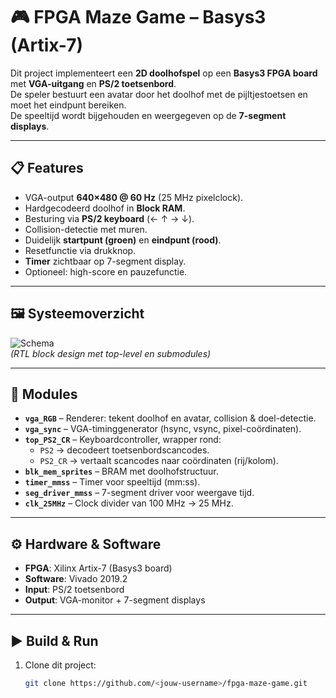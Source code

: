 # 🎮 FPGA Maze Game – Basys3 (Artix-7)

Dit project implementeert een **2D doolhofspel** op een **Basys3 FPGA board** met **VGA-uitgang** en **PS/2 toetsenbord**.  
De speler bestuurt een avatar door het doolhof met de pijltjestoetsen en moet het eindpunt bereiken.  
De speeltijd wordt bijgehouden en weergegeven op de **7-segment displays**.

---

## 📋 Features
- VGA-output **640×480 @ 60 Hz** (25 MHz pixelclock).  
- Hardgecodeerd doolhof in **Block RAM**.  
- Besturing via **PS/2 keyboard** (← ↑ → ↓).  
- Collision-detectie met muren.  
- Duidelijk **startpunt (groen)** en **eindpunt (rood)**.  
- Resetfunctie via drukknop.  
- **Timer** zichtbaar op 7-segment display.  
- Optioneel: high-score en pauzefunctie.

---

## 🖼️ Systeemoverzicht
![Schema](docs/schema.png)  
*(RTL block design met top-level en submodules)*

---

## 🧩 Modules
- **`vga_RGB`** – Renderer: tekent doolhof en avatar, collision & doel-detectie.  
- **`vga_sync`** – VGA-timinggenerator (hsync, vsync, pixel-coördinaten).  
- **`top_PS2_CR`** – Keyboardcontroller, wrapper rond:  
  - `PS2` → decodeert toetsenbordscancodes.  
  - `PS2_CR` → vertaalt scancodes naar coördinaten (rij/kolom).  
- **`blk_mem_sprites`** – BRAM met doolhofstructuur.  
- **`timer_mmss`** – Timer voor speeltijd (mm:ss).  
- **`seg_driver_mmss`** – 7-segment driver voor weergave tijd.  
- **`clk_25MHz`** – Clock divider van 100 MHz → 25 MHz.

---

## ⚙️ Hardware & Software
- **FPGA**: Xilinx Artix-7 (Basys3 board)  
- **Software**: Vivado 2019.2  
- **Input**: PS/2 toetsenbord  
- **Output**: VGA-monitor + 7-segment displays  

---

## ▶️ Build & Run
1. Clone dit project:  
   ```bash
   git clone https://github.com/<jouw-username>/fpga-maze-game.git
